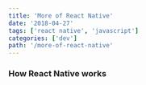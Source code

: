 ```yaml
---
title: 'More of React Native'
date: '2018-04-27'
tags: ['react native', 'javascript']
categories: ['dev']
path: '/more-of-react-native'
---
```


### How React Native works

 